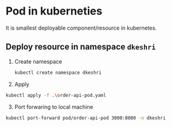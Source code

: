 # Pod in kuberneties

It is smallest deployable component/resource in kubernetes.


## Deploy resource in namespace `dkeshri`

1. Create namespace 
    ```bash
    kubectl create namespace dkeshri
    ```
2. Apply
```bash
kubectl apply -f .\order-api-pod.yaml
```
3. Port forwaring to local machine
```bash
kubectl port-forward pod/order-api-pod 3000:8080 -n dkeshri
```